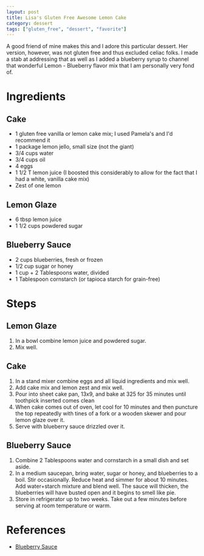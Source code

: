 ```yaml
---
layout: post
title: Lisa's Gluten Free Awesome Lemon Cake
category: dessert
tags: ["gluten_free", "dessert", "favorite"]
---
```

A good friend of mine makes this and I adore this particular dessert.  Her version, however, was not gluten free and thus excluded celiac folks.  I made a stab at addressing that as well as I added a blueberry syrup to channel that wonderful Lemon - Blueberry flavor mix that I am personally very fond of.
# Ingredients

## Cake
* 1 gluten free vanilla or lemon cake mix; I used Pamela's and I'd recommend it
* 1 package lemon jello, small size (not the giant)
* 3/4 cups water
* 3/4 cups oil
* 4 eggs
* 1 1/2 T lemon juice (I boosted this considerably to allow for the fact that I had a white, vanilla cake mix)
* Zest of one lemon 

## Lemon Glaze

* 6 tbsp lemon juice
* 1 1/2 cups powdered sugar

## Blueberry Sauce

* 2 cups blueberries, fresh or frozen
* 1/2 cup sugar or honey
* 1 cup + 2 Tablespoons water, divided
* 1 Tablespoon cornstarch (or tapioca starch for grain-free)

# Steps

## Lemon Glaze

1.  In a bowl combine lemon juice and powdered sugar.
2.  Mix well.

## Cake

1.  In a stand mixer combine eggs and all liquid ingredients and mix well.
2.  Add cake mix and lemon zest and mix well.
3.  Pour into sheet cake pan, 13x9, and bake at 325 for 35 minutes until toothpick inserted comes clean
4. When cake comes out of oven, let cool for 10 minutes and then puncture the top repeatedly with tines of a fork or a wooden skewer and pour lemon glaze over it.
5. Serve with blueberry sauce drizzled over it.

## Blueberry Sauce

1.  Combine 2 Tablespoons water and cornstarch in a small dish and set aside.
2.  In a medium saucepan, bring water, sugar or honey, and blueberries to a boil. Stir occasionally. Reduce heat and simmer for about 10 minutes. Add water+starch mixture and blend well. The sauce will thicken, the blueberries will have busted open and it begins to smell like pie.
3.  Store in refrigerator up to two weeks. Take out a few minutes before serving at room temperature or warm.

# References

* [Blueberry Sauce](https://www.laurafuentes.com/better-than-ihops-blueberry-syrup-recipe/)

